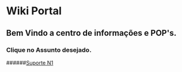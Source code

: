 # Wiki Portal

## Bem Vindo a centro de informações e POP's.

### Clique no Assunto desejado.

######[Suporte N1](suporten1.md)
